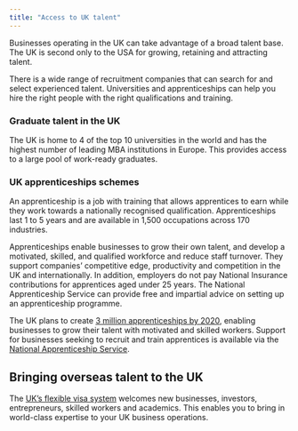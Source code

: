 ```yaml
---
title: "Access to UK talent"
---
```

Businesses operating in the UK can take advantage of a broad talent base. The UK is second only to the USA for growing, retaining and attracting talent.

There is a wide range of recruitment companies that can search for and select experienced talent. Universities and apprenticeships can help you hire the right people with the right qualifications and training.

### Graduate talent in the UK
The UK is home to 4 of the top 10 universities in the world and has the highest number of leading MBA institutions in Europe. This provides access to a large pool of work-ready graduates.

### UK apprenticeships schemes
An apprenticeship is a job with training that allows apprentices to earn while they work towards a nationally recognised qualification. Apprenticeships last 1 to 5 years and are available in 1,500 occupations across 170 industries.

Apprenticeships enable businesses to grow their own talent, and develop a motivated, skilled, and qualified workforce and reduce staff turnover. They support companies’ competitive edge, productivity and competition in the UK and internationally. In addition, employers do not pay National Insurance contributions for apprentices aged under 25 years. The National Apprenticeship Service can provide free and impartial advice on setting up an apprenticeship programme.

The UK plans to create [3 million apprenticeships by 2020](https://www.gov.uk/government/publications/apprenticeships-in-england-vision-for-2020), enabling businesses to grow their talent with motivated and skilled workers. Support for businesses seeking to recruit and train apprentices is available via the [National Apprenticeship Service](http://www.getingofar.gov.uk/employers).

## Bringing overseas talent to the UK
The [UK’s flexible visa system](/us/setup-guide/apply-for-visa/) welcomes new businesses, investors, entrepreneurs, skilled workers and academics. This enables you to bring in world-class expertise to your UK business operations.
